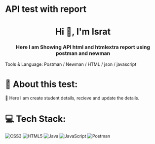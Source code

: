 # API test with report
<h1 align="center">Hi 👋, I'm Israt</h1>
<h3 align="center">Here I am Showing API html and htmlextra report using postman and newman</h3>

Tools & Language: Postman / Newman /  HTML / json / javascript

# 💫 About this test:
🔭 Here I am create student details, recieve and update the details.


# 💻 Tech Stack:
![CSS3](https://img.shields.io/badge/css3-%231572B6.svg?style=for-the-badge&logo=css3&logoColor=white) ![HTML5](https://img.shields.io/badge/html5-%23E34F26.svg?style=for-the-badge&logo=html5&logoColor=white) ![Java](https://img.shields.io/badge/java-%23ED8B00.svg?style=for-the-badge&logo=java&logoColor=white) ![JavaScript](https://img.shields.io/badge/javascript-%23323330.svg?style=for-the-badge&logo=javascript&logoColor=%23F7DF1E) ![Postman](https://img.shields.io/badge/Postman-FF6C37?style=for-the-badge&logo=postman&logoColor=white)
